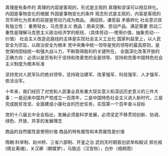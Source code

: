 真理是有条件的
真理的内容是客观的，形式是主观的
真理和谬误可以相互转化。
内因是事物变化的根据
外因是事物变化的条件
观念形式是主观的，内容是客观的
货币转化为资本的前提是劳动力成为商品。
满招损，谦受益 矛盾转化
社会意识具有独立性： 重男轻女，马克思主义
商品：用来交换、劳动产品、满足需要
劳动二重性是理解马克思主义政治经济学的枢纽，（具体劳动---使用价值，抽象劳动---价值）
社会主义改造总路线的主体是实现社会主义工业化
国家利益至上，以人民安全为宗旨，以政治安全为根本
党中央集中统一领导是党的领导的最高原则，是党保持团结统一和强大战斗力，不断取得胜利的关键所在。
全面深化改革开放的正确方向：必须以是否有利于坚持和改善党的全面领导、坚持和完善中国特色社会主义制度为根本标准

坚持党对人民军队的绝对领导，坚持政治建军、改革强军、科技强军、人才强军、依法治军。

十年来，我们经历了对党和人民事业具有重大现实意义和深远历史意义的三件大事：一是迎来中国共产党成立一百周年，二是中国特色社会主义进入新时代，三是完成脱贫攻坚、全面建成小康社会的历史任务，实现第一个百年奋斗目标

党的十八届五中全会指出，发展必须是科学发展，必须坚定不移贯彻创新、协调、绿色、开放、共享的发展理念

商品的自然属性是使用价值
商品的特有属性和本质属性是价值


隋朝:科举制、赵州桥、三省六部制、开皇之治
武则天时期首创武举和殿试
郑光祖(倩女离魂)，关汉卿（朝蝶梦），马致远（汉宫秋），白朴（梧桐雨）
